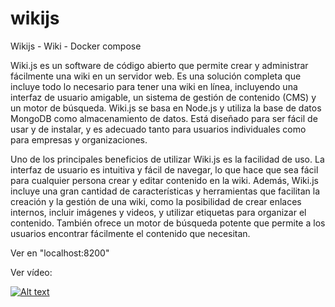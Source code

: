 # wikijs
Wikijs - Wiki - Docker compose

Wiki.js es un software de código abierto que permite crear y administrar fácilmente una wiki en un servidor web. Es una solución completa que incluye todo lo necesario para tener una wiki en línea, incluyendo una interfaz de usuario amigable, un sistema de gestión de contenido (CMS) y un motor de búsqueda. Wiki.js se basa en Node.js y utiliza la base de datos MongoDB como almacenamiento de datos. Está diseñado para ser fácil de usar y de instalar, y es adecuado tanto para usuarios individuales como para empresas y organizaciones.

Uno de los principales beneficios de utilizar Wiki.js es la facilidad de uso. La interfaz de usuario es intuitiva y fácil de navegar, lo que hace que sea fácil para cualquier persona crear y editar contenido en la wiki. Además, Wiki.js incluye una gran cantidad de características y herramientas que facilitan la creación y la gestión de una wiki, como la posibilidad de crear enlaces internos, incluir imágenes y videos, y utilizar etiquetas para organizar el contenido. También ofrece un motor de búsqueda potente que permite a los usuarios encontrar fácilmente el contenido que necesitan.

Ver en "localhost:8200"

Ver vídeo:

[![Alt text](https://img.youtube.com/vi/42IGAHh-wvY/0.jpg)](https://www.youtube.com/watch?v=42IGAHh-wvY)


